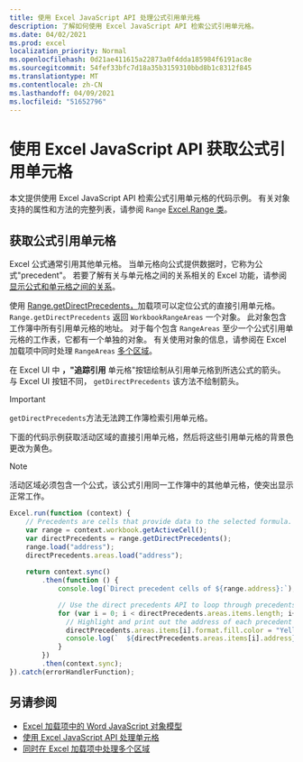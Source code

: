 ```yaml
---
title: 使用 Excel JavaScript API 处理公式引用单元格
description: 了解如何使用 Excel JavaScript API 检索公式引用单元格。
ms.date: 04/02/2021
ms.prod: excel
localization_priority: Normal
ms.openlocfilehash: 0d21ae411615a22873a0f4dda185984f6191ac8e
ms.sourcegitcommit: 54fef33bfc7d18a35b3159310bbd8b1c8312f845
ms.translationtype: MT
ms.contentlocale: zh-CN
ms.lasthandoff: 04/09/2021
ms.locfileid: "51652796"
---
```

# <a name="get-formula-precedents-using-the-excel-javascript-api"></a>使用 Excel JavaScript API 获取公式引用单元格

本文提供使用 Excel JavaScript API 检索公式引用单元格的代码示例。 有关对象支持的属性和方法的完整列表，请参阅 `Range` [Excel.Range 类](/javascript/api/excel/excel.range)。

## <a name="get-formula-precedents"></a>获取公式引用单元格

Excel 公式通常引用其他单元格。 当单元格向公式提供数据时，它称为公式"precedent"。 若要了解有关与单元格之间的关系相关的 Excel 功能，请参阅 [显示公式和单元格之间的关系](https://support.microsoft.com/office/display-the-relationships-between-formulas-and-cells-a59bef2b-3701-46bf-8ff1-d3518771d507)。 

使用 [Range.getDirectPrecedents，](/javascript/api/excel/excel.range#getdirectprecedents--)加载项可以定位公式的直接引用单元格。 `Range.getDirectPrecedents` 返回 `WorkbookRangeAreas` 一个对象。 此对象包含工作簿中所有引用单元格的地址。 对于每个包含 `RangeAreas` 至少一个公式引用单元格的工作表，它都有一个单独的对象。 有关使用对象的信息，请参阅在 Excel 加载项中同时处理 `RangeAreas` [多个区域](excel-add-ins-multiple-ranges.md)。

在 Excel UI 中 **，"追踪引用** 单元格"按钮绘制从引用单元格到所选公式的箭头。 与 Excel UI 按钮不同， `getDirectPrecedents` 该方法不绘制箭头。 

> [!IMPORTANT]
> `getDirectPrecedents`方法无法跨工作簿检索引用单元格。 

下面的代码示例获取活动区域的直接引用单元格，然后将这些引用单元格的背景色更改为黄色。 

> [!NOTE]
> 活动区域必须包含一个公式，该公式引用同一工作簿中的其他单元格，使突出显示正常工作。 

```js
Excel.run(function (context) {
    // Precedents are cells that provide data to the selected formula.
    var range = context.workbook.getActiveCell();
    var directPrecedents = range.getDirectPrecedents();
    range.load("address");
    directPrecedents.areas.load("address");
    
    return context.sync()
        .then(function () {
            console.log(`Direct precedent cells of ${range.address}:`);

            // Use the direct precedents API to loop through precedents of the active cell.
            for (var i = 0; i < directPrecedents.areas.items.length; i++) {
              // Highlight and print out the address of each precedent cell.
              directPrecedents.areas.items[i].format.fill.color = "Yellow";
              console.log(`  ${directPrecedents.areas.items[i].address}`);
            }
        })
        .then(context.sync);
}).catch(errorHandlerFunction);
```

## <a name="see-also"></a>另请参阅

- [Excel 加载项中的 Word JavaScript 对象模型](excel-add-ins-core-concepts.md)
- [使用 Excel JavaScript API 处理单元格](excel-add-ins-cells.md)
- [ 同时在 Excel 加载项中处理多个区域 ](excel-add-ins-multiple-ranges.md)
